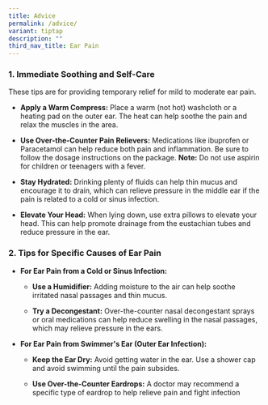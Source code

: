 ```yaml
---
title: Advice
permalink: /advice/
variant: tiptap
description: ""
third_nav_title: Ear Pain
---
```

<h3>1. Immediate Soothing and Self-Care</h3>
<p></p>
<p>These tips are for providing temporary relief for mild to moderate ear
pain.</p>
<ul>
<li>
<p><strong>Apply a Warm Compress:</strong> Place a warm (not hot) washcloth
or a heating pad on the outer ear. The heat can help soothe the pain and
relax the muscles in the area.</p>
</li>
<li>
<p><strong>Use Over-the-Counter Pain Relievers:</strong> Medications like
ibuprofen or Paracetamol can help reduce both pain and inflammation. Be
sure to follow the dosage instructions on the package. <strong>Note:</strong> Do
not use aspirin for children or teenagers with a fever.</p>
</li>
<li>
<p><strong>Stay Hydrated:</strong> Drinking plenty of fluids can help thin
mucus and encourage it to drain, which can relieve pressure in the middle
ear if the pain is related to a cold or sinus infection.</p>
</li>
<li>
<p><strong>Elevate Your Head:</strong> When lying down, use extra pillows
to elevate your head. This can help promote drainage from the eustachian
tubes and reduce pressure in the ear.</p>
<p></p>
</li>
</ul>
<p></p>
<h3>2. Tips for Specific Causes of Ear Pain</h3>
<p></p>
<ul>
<li>
<p><strong>For Ear Pain from a Cold or Sinus Infection:</strong>
</p>
<ul>
<li>
<p><strong>Use a Humidifier:</strong> Adding moisture to the air can help
soothe irritated nasal passages and thin mucus.</p>
</li>
<li>
<p><strong>Try a Decongestant:</strong> Over-the-counter nasal decongestant
sprays or oral medications can help reduce swelling in the nasal passages,
which may relieve pressure in the ears.</p>
<p></p>
</li>
</ul>
</li>
<li>
<p><strong>For Ear Pain from Swimmer's Ear (Outer Ear Infection):</strong>
</p>
<ul>
<li>
<p><strong>Keep the Ear Dry:</strong> Avoid getting water in the ear. Use
a shower cap and avoid swimming until the pain subsides.</p>
</li>
<li>
<p><strong>Use Over-the-Counter Eardrops:</strong> A doctor may recommend
a specific type of eardrop to help relieve pain and fight infection</p>
</li>
</ul>
</li>
</ul>
<p></p>